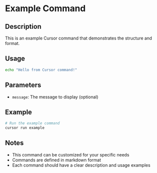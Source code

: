 # Example Command

## Description
This is an example Cursor command that demonstrates the structure and format.

## Usage
```bash
echo "Hello from Cursor command!"
```

## Parameters
- `message`: The message to display (optional)

## Example
```bash
# Run the example command
cursor run example
```

## Notes
- This command can be customized for your specific needs
- Commands are defined in markdown format
- Each command should have a clear description and usage examples